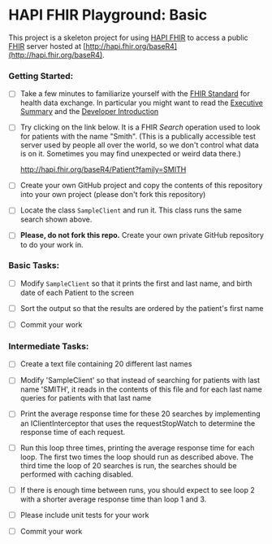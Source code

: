 # HAPI FHIR Playground: Basic

This project is a skeleton project for using [HAPI FHIR](https://hapifhir.io) to access a public [FHIR](http://hl7.org/fhir/) server hosted at [http://hapi.fhir.org/baseR4](http://hapi.fhir.org/baseR4).

### Getting Started:

* [ ] Take a few minutes to familiarize yourself with the [FHIR Standard](http://hl7.org/fhir/) for health data exchange. In particular you might want to read the [Executive Summary](http://hl7.org/fhir/summary.html) and the [Developer Introduction](http://hl7.org/fhir/overview-dev.html)

* [ ] Try clicking on the link below. It is a FHIR *Search* operation used to look for patients with the name "Smith". (This is a publically accessible test server used by people all over the world, so we don't control what data is on it. Sometimes you may find unexpected or weird data there.) 

  http://hapi.fhir.org/baseR4/Patient?family=SMITH
  
* [ ] Create your own GitHub project and copy the contents of this repository into your own project (please don't fork this repository)

* [ ] Locate the class `SampleClient` and run it. This class runs the same search shown above.

* [ ] **Please, do not fork this repo.** Create your own private GitHub repository to do your work in.

### Basic Tasks:

* [ ] Modify `SampleClient` so that it prints the first and last name, and birth date of each Patient to the screen

* [ ] Sort the output so that the results are ordered by the patient's first name

* [ ] Commit your work

### Intermediate Tasks:

* [ ] Create a text file containing 20 different last names

* [ ] Modify 'SampleClient' so that instead of searching for patients with last name 'SMITH',
      it reads in the contents of this file and for each last name queries for patients with that last name

* [ ] Print the average response time for these 20 searches by implementing an IClientInterceptor that uses
      the requestStopWatch to determine the response time of each request.

* [ ] Run this loop three times, printing the average response time for each loop.  The first two times the loop should
      run as described above.  The third time the loop of 20 searches is run, the searches should be performed with
      caching disabled.

* [ ] If there is enough time between runs, you should expect to see loop 2 with a shorter average response time than loop 1 and 3.

* [ ] Please include unit tests for your work

* [ ] Commit your work
